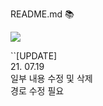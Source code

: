 README.md 📚


<a href="https://oopopop.github.io/webpractice/"><img src="http://img.shields.io/badge/blog-000000?stlye=flat-square&logo=bloglovin&logoColor=00B8FC"/></a>

``[UPDATE]  
21. 07.19  
일부 내용 수정 및 삭제  
경로 수정 필요 
